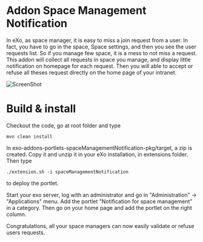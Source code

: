 Addon Space Management Notification
=============================

In eXo, as space manager, it is easy to miss a join request from a user. In fact, you have to go in the space, Space settings, and then you see the user requests list. So if you manage few space, it is a mess to not miss a request.
This addon will collect all requests in space you manage, and display little notification on homepage for each request. Then you will able to accept or refuse all theses request directly on the home page of your intranet.

![ScreenShot](https://raw.githubusercontent.com/exo-addons/space-management-notification/master/assets/spaceNotification.png)

Build & install
=================

Checkout the code, go at root folder and type 

    mvn clean install
  
In exo-addons-portlets-spaceManagementNotification-pkg/target, a zip is created. Copy it and unzip it in your eXo installation, in extensions folder. Then type

    ./extension.sh -i spaceManagementNotification

to deploy the portlet.

Start your exo server, log with an administrator and go in "Administration" -> "Applications" menu. Add the portlet "Notification for space management" in a category. Then go on your home page and add the portlet on the right column. 

Congratulations, all your space managers can now easily validate or refuse users requests.
